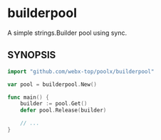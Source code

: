 # builderpool

A simple strings.Builder pool using sync.

## SYNOPSIS

``` go
import "github.com/webx-top/poolx/builderpool"

var pool = builderpool.New()

func main() {
    builder := pool.Get()
    defer pool.Release(builder)

    // ...
}
```
